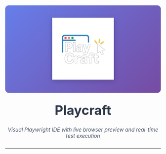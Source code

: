 <div align="center">
  <div style="background: linear-gradient(135deg, #667eea 0%, #764ba2 100%); padding: 40px; border-radius: 12px; margin: 20px 0;">
    <img src="assets/logo.png" alt="Playcraft Logo" width="200" height="auto" style="filter: drop-shadow(0 4px 8px rgba(0,0,0,0.2));">
  </div>
  
  <h1 style="margin-top: 30px; color: #2d3748; font-size: 3em; font-weight: bold;">
    Playcraft
  </h1>
  
  <p style="font-size: 1.2em; color: #4a5568; margin: 10px 0 30px 0; max-width: 600px;">
    <em>Visual Playwright IDE with live browser preview and real-time test execution</em>
  </p>
</div>

---
